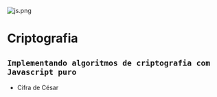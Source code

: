  ![js.png](https://www.hardware.com.br/1078x516/smart/filters:format:(png)/@/static/wp/2019/11/01/80.png?fit=crop)

# Criptografia
## **`Implementando algoritmos de criptografia com Javascript puro`**



- Cifra de César